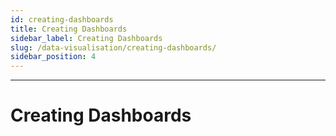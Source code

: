 ```yaml
---
id: creating-dashboards
title: Creating Dashboards
sidebar_label: Creating Dashboards
slug: /data-visualisation/creating-dashboards/
sidebar_position: 4
---
```


---
# Creating Dashboards